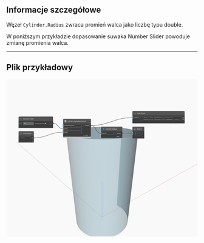 ## Informacje szczegółowe
Węzeł `Cylinder.Radius` zwraca promień walca jako liczbę typu double.

W poniższym przykładzie dopasowanie suwaka Number Slider powoduje zmianę promienia walca.

___
## Plik przykładowy

![Radius](./Autodesk.DesignScript.Geometry.Cylinder.Radius_img.jpg)

